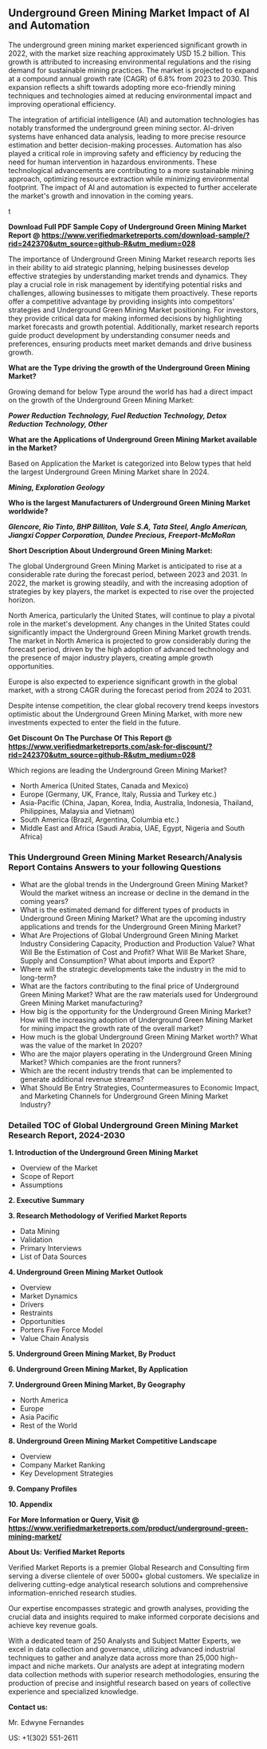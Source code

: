 <h2>Underground Green Mining Market Impact of AI and Automation</h2><p>The underground green mining market experienced significant growth in 2022, with the market size reaching approximately USD 15.2 billion. This growth is attributed to increasing environmental regulations and the rising demand for sustainable mining practices. The market is projected to expand at a compound annual growth rate (CAGR) of 6.8% from 2023 to 2030. This expansion reflects a shift towards adopting more eco-friendly mining techniques and technologies aimed at reducing environmental impact and improving operational efficiency.</p><p>The integration of artificial intelligence (AI) and automation technologies has notably transformed the underground green mining sector. AI-driven systems have enhanced data analysis, leading to more precise resource estimation and better decision-making processes. Automation has also played a critical role in improving safety and efficiency by reducing the need for human intervention in hazardous environments. These technological advancements are contributing to a more sustainable mining approach, optimizing resource extraction while minimizing environmental footprint. The impact of AI and automation is expected to further accelerate the market's growth and innovation in the coming years.</p>t</p><p id="" class=""><strong>Download Full PDF Sample Copy of Underground Green Mining Market Report @ <a href="https://www.verifiedmarketreports.com/download-sample/?rid=242370&utm_source=github-R&utm_medium=028" target="_blank">https://www.verifiedmarketreports.com/download-sample/?rid=242370&utm_source=github-R&utm_medium=028</a></strong></p><p>The importance of&nbsp;Underground Green Mining Market research reports lies in their ability to aid strategic planning, helping businesses develop effective strategies by understanding market trends and dynamics. They play a crucial role in risk management by identifying potential risks and challenges, allowing businesses to mitigate them proactively. These reports offer a competitive advantage by providing insights into competitors' strategies and Underground Green Mining Market positioning. For investors, they provide critical data for making informed decisions by highlighting market forecasts and growth potential. Additionally, market research reports guide product development by understanding consumer needs and preferences, ensuring products meet market demands and drive business growth.</p><p><strong>What are the&nbsp;Type driving the growth of the Underground Green Mining Market?</strong></p><p id="" class="">Growing demand for below Type around the world has had a direct impact on the growth of the Underground Green Mining Market:</p><em><strong>Power Reduction Technology, Fuel Reduction Technology, Detox Reduction Technology, Other</strong></em></p><strong>What are the&nbsp;Applications&nbsp;of Underground Green Mining Market available in the Market?</strong></p><p id="" class="">Based on Application the Market is categorized into Below types that held the largest Underground Green Mining Market share In 2024.</p><em><strong>Mining, Exploration Geology</strong></em></p><strong>Who is the largest Manufacturers of Underground Green Mining Market worldwide?</strong></p><p><em><strong>Glencore, Rio Tinto, BHP Billiton, Vale S.A, Tata Steel, Anglo American, Jiangxi Copper Corporation, Dundee Precious, Freeport-McMoRan</strong></em></p><p id="" class=""><strong>Short Description About Underground Green Mining Market:</strong></p><p>The global Underground Green Mining Market is anticipated to rise at a considerable rate during the forecast period, between 2023 and 2031. In 2022, the market is growing steadily, and with the increasing adoption of strategies by key players, the market is expected to rise over the projected horizon.</p><p>North America, particularly the United States, will continue to play a pivotal role in the market's development. Any changes in the United States could significantly impact the Underground Green Mining Market growth trends. The market in North America is projected to grow considerably during the forecast period, driven by the high adoption of advanced technology and the presence of major industry players, creating ample growth opportunities.</p><p>Europe is also expected to experience significant growth in the global market, with a strong CAGR during the forecast period from 2024 to 2031.</p><p>Despite intense competition, the clear global recovery trend keeps investors optimistic about the Underground Green Mining Market, with more new investments expected to enter the field in the future.</p><p id="" class=""><strong>Get Discount On The Purchase Of This Report @ <a href="https://www.verifiedmarketreports.com/ask-for-discount/?rid=242370&utm_source=github-R&utm_medium=028" target="_blank">https://www.verifiedmarketreports.com/ask-for-discount/?rid=242370&utm_source=github-R&utm_medium=028</a></strong></p>Which regions are leading the Underground Green Mining Market?</p><ul><li>North America (United States, Canada and Mexico)</li><li>Europe (Germany, UK, France, Italy, Russia and Turkey etc.)</li><li>Asia-Pacific (China, Japan, Korea, India, Australia, Indonesia, Thailand, Philippines, Malaysia and Vietnam)</li><li>South America (Brazil, Argentina, Columbia etc.)</li><li>Middle East and Africa (Saudi Arabia, UAE, Egypt, Nigeria and South Africa)</li></ul><h3 id="" class="">This Underground Green Mining Market Research/Analysis Report Contains Answers to your following Questions</h3><ul><li>What are the global trends in the Underground Green Mining Market? Would the market witness an increase or decline in the demand in the coming years?</li><li>What is the estimated demand for different types of products in Underground Green Mining Market? What are the upcoming industry applications and trends for the Underground Green Mining Market?</li><li>What Are Projections of Global Underground Green Mining Market Industry Considering Capacity, Production and Production Value? What Will Be the Estimation of Cost and Profit? What Will Be Market Share, Supply and Consumption? What about imports and Export?</li><li>Where will the strategic developments take the industry in the mid to long-term?</li><li>What are the factors contributing to the final price of Underground Green Mining Market? What are the raw materials used for Underground Green Mining Market manufacturing?</li><li>How big is the opportunity for the Underground Green Mining Market? How will the increasing adoption of Underground Green Mining Market for mining impact the growth rate of the overall market?</li><li>How much is the global Underground Green Mining Market worth? What was the value of the market In 2020?</li><li>Who are the major players operating in the Underground Green Mining Market? Which companies are the front runners?</li><li>Which are the recent industry trends that can be implemented to generate additional revenue streams?</li><li>What Should Be Entry Strategies, Countermeasures to Economic Impact, and Marketing Channels for Underground Green Mining Market Industry?</li></ul><h3 id="" class="">Detailed TOC of Global Underground Green Mining Market Research Report, 2024-2030</h3><p id="" class=""><strong>1. Introduction of the Underground Green Mining Market</strong></p><ul><li>Overview of the Market</li><li>Scope of Report</li><li>Assumptions</li></ul><p id="" class=""><strong>2. Executive Summary</strong></p><p id="" class=""><strong>3. Research Methodology of Verified Market Reports</strong></p><ul><li>Data Mining</li><li>Validation</li><li>Primary Interviews</li><li>List of Data Sources</li></ul><p id="" class=""><strong>4. Underground Green Mining Market Outlook</strong></p><ul><li>Overview</li><li>Market Dynamics</li><li>Drivers</li><li>Restraints</li><li>Opportunities</li><li>Porters Five Force Model</li><li>Value Chain Analysis</li></ul><p id="" class=""><strong>5. Underground Green Mining Market, By Product</strong></p><p id="" class=""><strong>6. Underground Green Mining Market, By Application</strong></p><p id="" class=""><strong>7. Underground Green Mining Market, By Geography</strong></p><ul><li>North America</li><li>Europe</li><li>Asia Pacific</li><li>Rest of the World</li></ul><p id="" class=""><strong>8. Underground Green Mining Market Competitive Landscape</strong></p><ul><li>Overview</li><li>Company Market Ranking</li><li>Key Development Strategies</li></ul><p id="" class=""><strong>9. Company Profiles</strong></p><p id="" class=""><strong>10. Appendix</strong></p><p id="" class=""><strong>For More Information or Query, Visit @ <a href="https://www.verifiedmarketreports.com/product/underground-green-mining-market/" target="_blank">https://www.verifiedmarketreports.com/product/underground-green-mining-market/</a></strong></p><p id="" class=""><strong>About Us: Verified Market Reports</strong></p><p id="" class="">Verified Market Reports is a premier Global Research and Consulting firm serving a diverse clientele of over 5000+ global customers. We specialize in delivering cutting-edge analytical research solutions and comprehensive information-enriched research studies.</p><p id="" class="">Our expertise encompasses strategic and growth analyses, providing the crucial data and insights required to make informed corporate decisions and achieve key revenue goals.</p><p id="" class="">With a dedicated team of 250 Analysts and Subject Matter Experts, we excel in data collection and governance, utilizing advanced industrial techniques to gather and analyze data across more than 25,000 high-impact and niche markets. Our analysts are adept at integrating modern data collection methods with superior research methodologies, ensuring the production of precise and insightful research based on years of collective experience and specialized knowledge.</p><p id="" class=""><strong>Contact us:</strong></p><p id="" class="">Mr. Edwyne Fernandes</p><p id="" class="">US: +1(302) 551-2611</p>